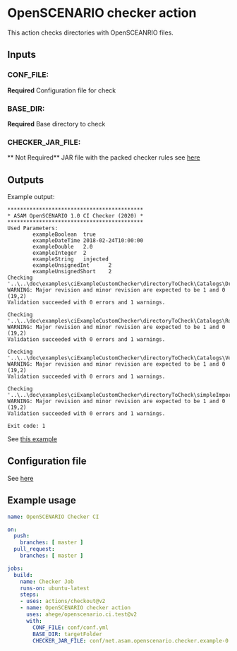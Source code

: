 # OpenSCENARIO checker action

This action checks directories with OpenSCEANRIO files.

## Inputs
### CONF_FILE:
**Required** Configuration file for check
### BASE_DIR:
**Required**  Base directory to check
### CHECKER_JAR_FILE:
** Not Required** JAR file with the packed checker rules see [here](https://github.com/RA-Consulting-GmbH/openscenario.api.test/wiki/Continuous-Integration-Checker-Features#advanced-example-adding-customized-checker-rules)

## Outputs
Example output:
```
*******************************************
* ASAM OpenSCENARIO 1.0 CI Checker (2020) *
*******************************************
Used Parameters:
        exampleBoolean  true
        exampleDateTime 2018-02-24T10:00:00
        exampleDouble   2.0
        exampleInteger  2
        exampleString   injected
        exampleUnsignedInt      2
        exampleUnsignedShort    2
Checking '..\..\doc\examples\ciExampleCustomChecker\directoryToCheck\Catalogs\DriverCatalog.xosc'
WARNING: Major revision and minor revision are expected to be 1 and 0 (19,2)
Validation succeeded with 0 errors and 1 warnings.

Checking '..\..\doc\examples\ciExampleCustomChecker\directoryToCheck\Catalogs\RouteCatalog.xosc'
WARNING: Major revision and minor revision are expected to be 1 and 0 (19,2)
Validation succeeded with 0 errors and 1 warnings.

Checking '..\..\doc\examples\ciExampleCustomChecker\directoryToCheck\Catalogs\VehicleCatalog.xosc'
WARNING: Major revision and minor revision are expected to be 1 and 0 (19,2)
Validation succeeded with 0 errors and 1 warnings.

Checking '..\..\doc\examples\ciExampleCustomChecker\directoryToCheck\simpleImport.xosc'
WARNING: Major revision and minor revision are expected to be 1 and 0 (19,2)
Validation succeeded with 0 errors and 1 warnings.

Exit code: 1
```
See [this example](https://github.com/RA-Consulting-GmbH/openscenario.api.test/wiki/Continuous-Integration-Checker-Features#running-the-example-1)

## Configuration file
See [here](https://github.com/RA-Consulting-GmbH/openscenario.api.test/wiki/Continuous-Integration-Checker-Features#configuration-parameters)

## Example usage

```yaml
name: OpenSCENARIO Checker CI

on:
  push:
    branches: [ master ]
  pull_request:
    branches: [ master ]

jobs:
  build:
    name: Checker Job
    runs-on: ubuntu-latest
    steps:
    - uses: actions/checkout@v2
    - name: OpenSCENARIO checker action
      uses: ahege/openscenario.ci.test@v2
      with:
        CONF_FILE: conf/conf.yml
        BASE_DIR: targetFolder
        CHECKER_JAR_FILE: conf/net.asam.openscenario.checker.example-0.9.0.jar
```
